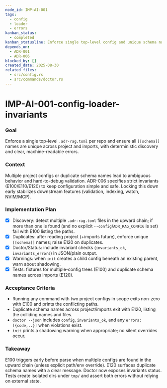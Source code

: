 ```yaml
---
node_id: IMP-AI-001
tags:
  - config
  - loader
  - errors
kanban_status:
  - completed
kanban_statusline: Enforce single top-level config and unique schema names with clear errors.
depends_on:
  - ADR-001
  - ADR-006
blocked_by: []
created_date: 2025-08-30
related_files:
  - src/config.rs
  - src/commands/doctor.rs
---
```


# IMP-AI-001-config-loader-invariants

### **Goal**
Enforce a single top-level `.adr-rag.toml` per repo and ensure all `[[schema]]` names are unique across project and imports, with deterministic discovery and clear, machine-readable errors.

### **Context**
Multiple project configs or duplicate schema names lead to ambiguous behavior and hard-to-debug validation. ADR-006 specifies strict invariants (E100/E110/E120) to keep configuration simple and safe. Locking this down early stabilizes downstream features (validation, indexing, watch, NVIM/MCP).

### **Implementation Plan**
- [x] Discovery: detect multiple `.adr-rag.toml` files in the upward chain; if more than one is found (and no explicit `--config`/`ADR_RAG_CONFIG` is set) fail with E100 listing the paths.
- [x] Duplicates: after reading project (+imports future), enforce unique `[[schema]]` names; raise E120 on duplicates.
- [x] Doctor/Status: include invariant checks (`invariants_ok`, `invariants_errors`) in JSON/plain output.
- [x] Warnings: when `init` creates a child config beneath an existing parent, warn about shadowing.
- [x] Tests: fixtures for multiple-config trees (E100) and duplicate schema names across imports (E120).

### **Acceptance Criteria**
- Running any command with two project configs in scope exits non-zero with E100 and prints the conflicting paths.
- Duplicate schema names across project/imports exit with E120, listing the colliding names and files.
- `doctor --json` includes `config`, `invariants_ok`, and any `errors:[{code,..}]` when violations exist.
- `init` prints a shadowing warning when appropriate; no silent overrides occur.

### **Takeaway**
E100 triggers early before parse when multiple configs are found in the upward chain (unless explicit path/env override). E120 surfaces duplicate schema names with a clear message. Doctor now exposes invariants status. Tests create isolated dirs under `tmp/` and assert both errors without relying on external state.
